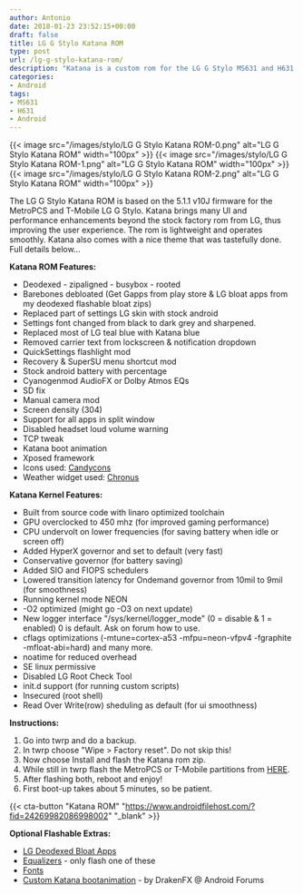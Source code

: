 ```yaml
---
author: Antonio
date: 2018-01-23 23:52:15+00:00
draft: false
title: LG G Stylo Katana ROM
type: post
url: /lg-g-stylo-katana-rom/
description: "Katana is a custom rom for the LG G Stylo MS631 and H631. The rom has been styled and enhanced to improve the performance and overall user experience."
categories:
- Android
tags:
- MS631
- H631
- Android
---
```


{{< image src="/images/stylo/LG G Stylo Katana ROM-0.png" alt="LG G Stylo Katana ROM" width="100px" >}}
{{< image src="/images/stylo/LG G Stylo Katana ROM-1.png" alt="LG G Stylo Katana ROM" width="100px" >}}
{{< image src="/images/stylo/LG G Stylo Katana ROM-2.png" alt="LG G Stylo Katana ROM" width="100px" >}}

The LG G Stylo Katana ROM is based on the 5.1.1 v10J firmware for the MetroPCS and T-Mobile LG G Stylo. Katana brings many UI and performance enhancements beyond the stock factory rom from LG, thus improving the user experience. The rom is lightweight and operates smoothly. Katana also comes with a nice theme that was tastefully done. Full details below...

<!--more-->

**Katana ROM Features:**

- ​Deodexed - zipaligned - busybox - rooted
- Barebones debloated (Get Gapps from play store & LG bloat apps from my deodexed flashable bloat zips)
- Replaced part of settings LG skin with stock android
- Settings font changed from black to dark grey and sharpened.
- Replaced most of LG teal blue with Katana blue
- Removed carrier text from lockscreen & notification dropdown
- QuickSettings flashlight mod
- Recovery & SuperSU menu shortcut mod
- Stock android battery with percentage
- Cyanogenmod AudioFX or Dolby Atmos EQs
- SD fix
- Manual camera mod
- Screen density (304)
- Support for all apps in split window
- Disabled headset loud volume warning
- TCP tweak
- ​Katana boot animation
- Xposed framework
- Icons used: <a href="https://play.google.com/store/apps/details?id=com.zavukodlak.candycons" target="_blank">Candycons</a>
- Weather widget used: <a href="https://play.google.com/store/apps/details?id=com.dvtonder.chronus" target="_blank">Chronus</a>

**Katana Kernel Features:**

- ​​Built from source code with linaro optimized toolchain
- GPU overclocked to 450 mhz (for improved gaming performance)
- CPU undervolt on lower frequencies (for saving battery when idle or screen off)
- Added HyperX governor and set to default (very fast)
- Conservative governor (for battery saving)
- Added SIO and FIOPS schedulers
- Lowered transition latency for Ondemand governor from 10mil to 9mil (for smoothness)
- Running kernel mode NEON
- -O2 optimized (might go -O3 on next update)
- New logger interface "/sys/kernel/logger_mode" (0 = disable & 1 = enabled) 0 is default. Ask on forum how to use.
- cflags optimizations (-mtune=cortex-a53 -mfpu=neon-vfpv4 -fgraphite -mfloat-abi=hard) and many more.
- noatime for reduced overhead
- SE linux permissive
- Disabled LG Root Check Tool
- init.d support (for running custom scripts)
- Insecured (root shell)
- Read Over Write(row) sheduling as default (for ui smoothness)

**Instructions:**

1. ​Go into twrp and do a backup.
2. In twrp choose "Wipe > Factory reset". Do not skip this!
3. Now choose Install and flash the Katana rom zip.
4. While still in twrp flash the MetroPCS or T-Mobile partitions from <a href="https://www.androidfilehost.com/?w=files&flid=43660" target="_blank">HERE</a>.
5. After flashing both, reboot and enjoy!
6. First boot-up takes about 5 minutes, so be patient.

{{< cta-button "Katana ROM" "https://www.androidfilehost.com/?fid=24269982086998002" "_blank" >}}

**Optional Flashable Extras:**

- <a href="https://www.androidfilehost.com/?w=files&flid=43661" target="_blank">LG Deodexed Bloat Apps</a>
- <a href="https://www.androidfilehost.com/?w=files&flid=43662" target="_blank">Equalizers</a> - only flash one of these
- <a href="https://www.androidfilehost.com/?w=files&flid=43851" target="_blank">Fonts</a>
- <a href="http://androidforums.com/threads/rom-metropcs-t-mobile-katana-rom-updated-11-16-2015.960512/page-4#post-7149212" target="_blank">Custom Katana bootanimation</a> - by DrakenFX @ Android Forums
